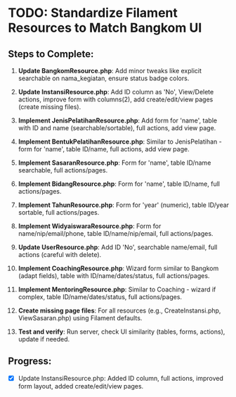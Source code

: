 # TODO: Standardize Filament Resources to Match Bangkom UI

## Steps to Complete:

1. **Update BangkomResource.php**: Add minor tweaks like explicit searchable on nama_kegiatan, ensure status badge colors.

2. **Update InstansiResource.php**: Add ID column as 'No', View/Delete actions, improve form with columns(2), add create/edit/view pages (create missing files).

3. **Implement JenisPelatihanResource.php**: Add form for 'name', table with ID and name (searchable/sortable), full actions, add view page.

4. **Implement BentukPelatihanResource.php**: Similar to JenisPelatihan - form for 'name', table ID/name, full actions, add view page.

5. **Implement SasaranResource.php**: Form for 'name', table ID/name searchable, full actions/pages.

6. **Implement BidangResource.php**: Form for 'name', table ID/name, full actions/pages.

7. **Implement TahunResource.php**: Form for 'year' (numeric), table ID/year sortable, full actions/pages.

8. **Implement WidyaiswaraResource.php**: Form for name/nip/email/phone, table ID/name/nip/email, full actions/pages.

9. **Update UserResource.php**: Add ID 'No', searchable name/email, full actions (careful with delete).

10. **Implement CoachingResource.php**: Wizard form similar to Bangkom (adapt fields), table with ID/name/dates/status, full actions/pages.

11. **Implement MentoringResource.php**: Similar to Coaching - wizard if complex, table ID/name/dates/status, full actions/pages.

12. **Create missing page files**: For all resources (e.g., CreateInstansi.php, ViewSasaran.php) using Filament defaults.

13. **Test and verify**: Run server, check UI similarity (tables, forms, actions), update if needed.

## Progress:
- [x] Update InstansiResource.php: Added ID column, full actions, improved form layout, added create/edit/view pages.
